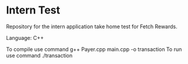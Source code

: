 # Intern Test
Repository for the intern application take home test for Fetch Rewards.

Language: C++

To compile use command g++ Payer.cpp main.cpp -o transaction
To run use command ./transaction
